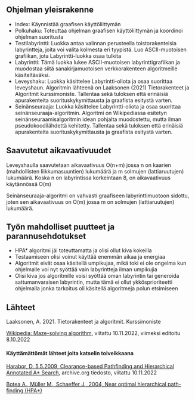 ## Ohjelman yleisrakenne
- Index: Käynnistää graafisen käyttöliittymän
- Polkuhaku: Toteuttaa ohjelman graafisen käyttöliittymän ja koordinoi ohjelman suoritusta
- Testilabyrintti: Luokka antaa valinnan perusteella toistorakenteisia labyrintteja, joita voi valita kolmesta eri tyypistä. Luo ASCII-muotoisen grafiikan, jota Labyrintti-luokka osaa tulkita
- Labyrintti: Tämä luokka lukee ASCII-muotoisen labyrinttigrafiikan ja muodostaa siitä sanakirjamuotoisen verkkorakenteen algoritmeille käsiteltäväksi.
- Leveyshaku: Luokka käsittelee Labyrintti-oliota ja osaa suorittaa leveyshaun. Algoritmin lähteenä on Laaksonen (2021) Tietorakenteet ja Algoritmit kurssimoniste. Tallentaa sekä tuloksen että erinäisiä apurakenteita suorituskykymittausta ja graafista esitystä varten.
- Seinänseuraaja: Luokka käsittelee Labyrintti-oliota ja osaa suorittaa seinänseuraaja-algoritmin. Algoritmi on Wikipediassa esitetyn seinänseuraamisalgoritmin idean pohjalta muodostettu, mutta ilman pseudokoodilähdettä kehitetty. Tallentaa sekä tuloksen että erinäisiä apurakenteita suorituskykymittausta ja graafista esitystä varten. 

## Saavutetut aikavaativuudet
Leveyshaulla saavutetaan aikavaativuus O(n+m) jossa n on kaarien (mahdollisten liikkumasuuntien) lukumäärä ja m solmujen (lattiaruutujen) lukumäärä. Koska n on labyrintissa korkeintaan 8, on aikavaativuus käytännössä O(m)

Seinänseuraaja-algoritmi on vahvasti graafiseen labyrinttimuotoon sidottu, joten sen aikavaativuus on O(m) jossa m on solmujen (lattiaruutujen) lukumäärä.

## Työn mahdolliset puutteet ja parannusehdotukset
- HPA* algoritmi jäi toteuttamatta ja olisi ollut kiva kokeilla
- Testaamiseen olisi voinut käyttää enemmän aikaa ja energiaa
- Algoritmit eivät osaa käsitellä umpikujaa, mikä toki ei ole ongelma kun ohjelmalle voi nyt syöttää vain labyrintteja ilman umpikujia
- Olisi kiva jos algoritmille voisi syöttää oman labyrintin tai generoida sattumanvaraisen labyrintin, mutta tämä ei ollut ykkösprioriteetti ohjelmalla jonka tarkoitus oli käsitellä algoritmeja polun etsimiseen

## Lähteet
Laaksonen, A. 2021. Tietorakenteet ja algoritmit. Kurssimoniste

[Wikipedia: Maze-solving algorithm](https://en.wikipedia.org/wiki/Maze-solving_algorithm), viitattu 10.11.2022, viimeksi editoitu 8.10.2022

#### Käyttämättömät lähteet joita katselin toiveikkaana
[Harabor, D. 5.5.2009, Clearance-based Pathfinding and Hierarchical Annotated A* Search](https://web.archive.org/web/20190411040123/http://aigamedev.com/open/article/clearance-based-pathfinding/), archive.org tiedosto, viitattu 10.11.2022

[Botea A., Müller M., Schaeffer J., 2004, Near optimal hierarchical path-finding (HPA*)](https://www.researchgate.net/publication/228785110_Near_optimal_hierarchical_path-finding_HPA)